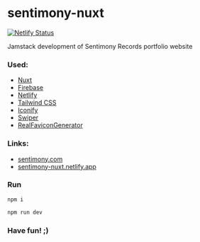 # sentimony-nuxt

[![Netlify Status](https://api.netlify.com/api/v1/badges/77f60e5a-3062-4880-9ee0-b8407611c9c1/deploy-status)](https://app.netlify.com/projects/sentimony-nuxt/deploys)

Jamstack development of Sentimony Records portfolio website

### Used:
* [Nuxt](https://nuxt.com)
* [Firebase](https://firebase.google.com)
* [Netlify](https://www.netlify.com)
* [Tailwind CSS](https://tailwindcss.com)
* [Iconify](https://icon-sets.iconify.design)
* [Swiper](https://swiperjs.com)
* [RealFaviconGenerator](realfavicongenerator.net)

### Links:

* [sentimony.com](https://sentimony.com)
* [sentimony-nuxt.netlify.app](https://sentimony-nuxt.netlify.app)

<!-- ### Content

[https://sentimony-db.firebaseio.com/.json](https://sentimony-db.firebaseio.com/.json) -->

### Run

```bash
npm i

npm run dev
```

### Have fun! ;)
